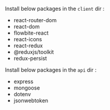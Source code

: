 Install below packages in the `client` dir :

- react-router-dom
- react-dom
- flowbite-react
- react-icons
- react-redux
- @reduxjs/toolkit
- redux-persist

Install below packages in the `api` dir :

- express
- mongoose
- dotenv
- jsonwebtoken
